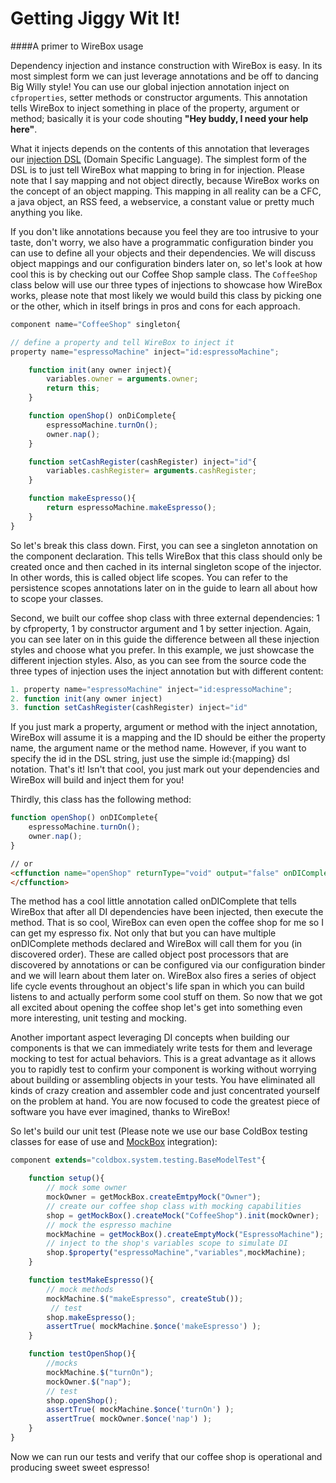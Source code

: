 # Getting Jiggy Wit It!
####A primer to WireBox usage

Dependency injection and instance construction with WireBox is easy. In its most simplest form we can just leverage annotations and be off to dancing Big Willy style! You can use our global injection annotation inject on `cfproperties`, setter methods or constructor arguments. This annotation tells WireBox to inject something in place of the property, argument or method; basically it is your code shouting **"Hey buddy, I need your help here"**. 

What it injects depends on the contents of this annotation that leverages our [injection DSL](../injection_dsl/README.md) (Domain Specific Language). The simplest form of the DSL is to just tell WireBox what mapping to bring in for injection. Please note that I say mapping and not object directly, because WireBox works on the concept of an object mapping. This mapping in all reality can be a CFC, a java object, an RSS feed, a webservice, a constant value or pretty much anything you like. 

If you don't like annotations because you feel they are too intrusive to your taste, don't worry, we also have a programmatic configuration binder you can use to define all your objects and their dependencies. We will discuss object mappings and our configuration binders later on, so let's look at how cool this is by checking out our Coffee Shop sample class. The `CoffeeShop` class below will use our three types of injections to showcase how WireBox works, please note that most likely we would build this class by picking one or the other, which in itself brings in pros and cons for each approach.

```javascript
component name="CoffeeShop" singleton{

// define a property and tell WireBox to inject it
property name="espressoMachine" inject="id:espressoMachine";

    function init(any owner inject){
		variables.owner = arguments.owner;
		return this;
	}

	function openShop() onDiComplete{
		espressoMachine.turnOn();
		owner.nap();
	}

	function setCashRegister(cashRegister) inject="id"{
		variables.cashRegister= arguments.cashRegister;
	}

    function makeEspresso(){
    	return espressoMachine.makeEspresso();
    }
}
```

So let's break this class down. First, you can see a singleton annotation on the component declaration. This tells WireBox that this class should only be created once and then cached in its internal singleton scope of the injector. In other words, this is called object life scopes. You can refer to the persistence scopes annotations later on in the guide to learn all about how to scope your classes.

Second, we built our coffee shop class with three external dependencies: 1 by cfproperty, 1 by constructor argument and 1 by setter injection. Again, you can see later on in this guide the difference between all these injection styles and choose what you prefer. In this example, we just showcase the different injection styles. Also, as you can see from the source code the three types of injection uses the inject annotation but with different content:
```javascript
1. property name="espressoMachine" inject="id:espressoMachine";
2. function init(any owner inject)
3. function setCashRegister(cashRegister) inject="id"
```

If you just mark a property, argument or method with the inject annotation, WireBox will assume it is a mapping and the ID should be either the property name, the argument name or the method name. However, if you want to specify the id in the DSL string, just use the simple id:{mapping} dsl notation. That's it! Isn't that cool, you just mark out your dependencies and WireBox will build and inject them for you!

Thirdly, this class has the following method:
```javascript
function openShop() onDIComplete{
	espressoMachine.turnOn();
	owner.nap();
}
```
```html
// or
<cffunction name="openShop" returnType="void" output="false" onDIComplete>
</cffunction>
```
The method has a cool little annotation called onDIComplete that tells WireBox that after all DI dependencies have been injected, then execute the method. That is so cool, WireBox can even open the coffee shop for me so I can get my espresso fix. Not only that but you can have multiple onDIComplete methods declared and WireBox will call them for you (in discovered order). These are called object post processors that are discovered by annotations or can be configured via our configuration binder and we will learn about them later on. WireBox also fires a series of object life cycle events throughout an object's life span in which you can build listens to and actually perform some cool stuff on them. So now that we got all excited about opening the coffee shop let's get into something even more interesting, unit testing and mocking.

Another important aspect leveraging DI concepts when building our components is that we can immediately write tests for them and leverage mocking to test for actual behaviors. This is a great advantage as it allows you to rapidly test to confirm your component is working without worrying about building or assembling objects in your tests. You have eliminated all kinds of crazy creation and assembler code and just concentrated yourself on the problem at hand. You are now focused to code the greatest piece of software you have ever imagined, thanks to WireBox!

So let's build our unit test (Please note we use our base ColdBox testing classes for ease of use and [MockBox](http://wiki.coldbox.org/wiki/MockBox.cfm) integration):

```javascript
component extends="coldbox.system.testing.BaseModelTest"{

	function setup(){
		// mock some owner
		mockOwner = getMockBox.createEmtpyMock("Owner");
    	// create our coffee shop class with mocking capabilities
		shop = getMockBox().createMock("CoffeeShop").init(mockOwner);
		// mock the espresso machine
		mockMachine = getMockBox().createEmptyMock("EspressoMachine");
		// inject to the shop's variables scope to simulate DI
        shop.$property("espressoMachine","variables",mockMachine);
	}

	function testMakeEspresso(){
		// mock methods
		mockMachine.$("makeEspresso", createStub());
		 // test
        shop.makeEspresso();
        assertTrue( mockMachine.$once('makeEspresso') );
    }

	function testOpenShop(){
		//mocks
		mockMachine.$("turnOn");
		mockOwner.$("nap");
		// test
		shop.openShop();
		assertTrue( mockMachine.$once('turnOn') );
		assertTrue( mockOwner.$once('nap') );
	}
}
```
Now we can run our tests and verify that our coffee shop is operational and producing sweet sweet espresso!

